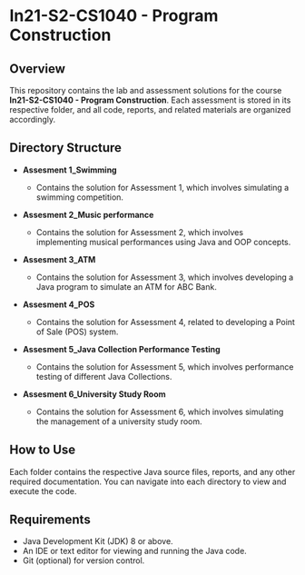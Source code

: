 # In21-S2-CS1040 - Program Construction

## Overview

This repository contains the lab and assessment solutions for the course **In21-S2-CS1040 - Program Construction**. Each assessment is stored in its respective folder, and all code, reports, and related materials are organized accordingly.

## Directory Structure

- **Assesment 1_Swimming**
  - Contains the solution for Assessment 1, which involves simulating a swimming competition.
  
- **Assesment 2_Music performance**
  - Contains the solution for Assessment 2, which involves implementing musical performances using Java and OOP concepts.
  
- **Assesment 3_ATM**
  - Contains the solution for Assessment 3, which involves developing a Java program to simulate an ATM for ABC Bank.
  
- **Assesment 4_POS**
  - Contains the solution for Assessment 4, related to developing a Point of Sale (POS) system.

- **Assesment 5_Java Collection Performance Testing**
  - Contains the solution for Assessment 5, which involves performance testing of different Java Collections.
  
- **Assesment 6_University Study Room**
  - Contains the solution for Assessment 6, which involves simulating the management of a university study room.

## How to Use

Each folder contains the respective Java source files, reports, and any other required documentation. You can navigate into each directory to view and execute the code.

## Requirements

- Java Development Kit (JDK) 8 or above.
- An IDE or text editor for viewing and running the Java code.
- Git (optional) for version control.
